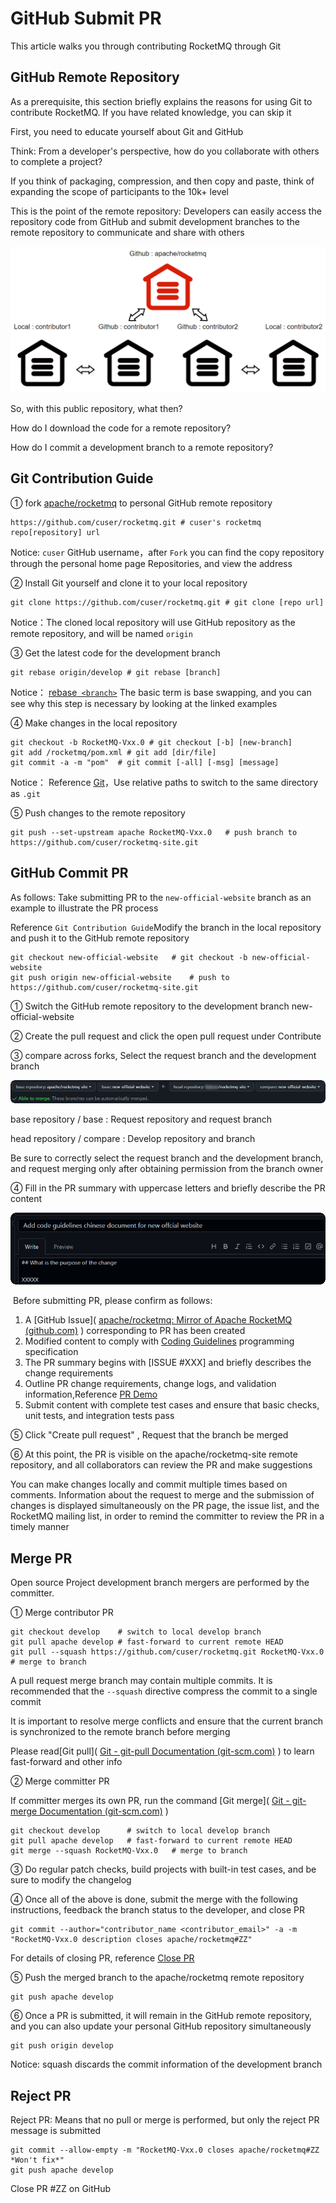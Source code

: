 #  GitHub Submit PR

This article walks you through contributing RocketMQ through Git

## GitHub Remote Repository

As a prerequisite, this section briefly explains the reasons for using Git to contribute RocketMQ. If you have related knowledge, you can skip it

First, you need to educate yourself about Git and GitHub

Think: From a developer's perspective, how do you collaborate with others to complete a project?

If you think of packaging, compression, and then copy and paste, think of expanding the scope of participants to the 10k+ level

This is the point of the remote repository: Developers can easily access the repository code from GitHub and submit development branches to the remote repository to communicate and share with others

![1656601484232](../picture/31pull-request/1_Github.png)

So, with this public repository, what then?

How do I download the code for a remote repository?

How do I commit a development branch to a remote repository?

## Git Contribution Guide

① fork [apache/rocketmq](https://github.com/apache/rocketmq) to personal GitHub remote repository

```shell
https://github.com/cuser/rocketmq.git # cuser's rocketmq repo[repository] url
```

Notice: ```cuser``` GitHub username，after ```Fork``` you can find the copy repository through the personal home page Repositories, and view the address

② Install Git yourself and clone it to your local repository

```shell
git clone https://github.com/cuser/rocketmq.git # git clone [repo url]
```

Notice：The cloned local repository will use GitHub repository as the remote repository, and will be named ```origin```

③ Get the latest code for the development branch

```shell
git rebase origin/develop # git rebase [branch]
```

Notice： [rebase` <branch>`](https://git-scm.com/docs/git-rebase) The basic term is base swapping, and you can see why this step is necessary by looking at the linked examples

④ Make changes in the local repository

```shell
git checkout -b RocketMQ-Vxx.0 # git checkout [-b] [new-branch]
git add /rocketmq/pom.xml # git add [dir/file]
git commit -a -m "pom"	# git commit [-all] [-msg] [message]
```

Notice： Reference [Git](https://git-scm.com/docs/git-add)，Use relative paths to switch to the same directory as ```.git``` 

⑤ Push changes to the remote repository

```shell
git push --set-upstream apache RocketMQ-Vxx.0	# push branch to https://github.com/cuser/rocketmq-site.git
```

## GitHub Commit PR

As follows: Take submitting PR to the ```new-official-website``` branch as an example to illustrate the PR process

Reference ```Git Contribution Guide```Modify the branch in the local repository and push it to the GitHub remote repository

```shell
git checkout new-official-website	# git checkout -b new-official-website
git push origin new-official-website	# push to https://github.com/cuser/rocketmq-site.git
```

① Switch the GitHub remote repository to the development branch new-official-website

② Create the pull request and click the open pull request under Contribute

③ compare across forks, Select the request branch and the development branch

![1656580236831](../picture/31pull-request/2_compare.png)

base repository / base : Request repository and request branch

head repository / compare : Develop repository and branch

Be sure to correctly select the request branch and the development branch, and request merging only after obtaining permission from the branch owner

④ Fill in the PR summary with uppercase letters and briefly describe the PR content 

![1656589498318](../picture/31pull-request/3_Write.png)

​	Before submitting PR, please confirm as follows:

1. A [GitHub Issue]( [apache/rocketmq: Mirror of Apache RocketMQ (github.com)](https://github.com/apache/rocketmq/issues) ) corresponding to PR has been created
2. Modified content to comply with [Coding Guidelines](/docs/贡献指南/30code-guidelines) programming specification
3. The PR summary begins with [ISSUE #XXX] and briefly describes the change requirements
4. Outline PR change requirements, change logs, and validation information,Reference [PR Demo](https://github.com/apache/rocketmq/pull/152) 
5. Submit content with complete test cases and ensure that basic checks, unit tests, and integration tests pass

⑤ Click "Create pull request" , Request that the branch be merged

⑥ At this point, the PR is visible on the apache/rocketmq-site remote repository, and all collaborators can review the PR and make suggestions

You can make changes locally and commit multiple times based on comments. Information about the request to merge and the submission of changes is displayed simultaneously on the PR page, the issue list, and the RocketMQ mailing list, in order to remind the committer to review the PR in a timely manner

## Merge PR

Open source Project development branch mergers are performed by the committer.

① Merge contributor PR

```shell
git checkout develop	# switch to local develop branch
git pull apache develop	# fast-forward to current remote HEAD
git pull --squash https://github.com/cuser/rocketmq.git RocketMQ-Vxx.0  # merge to branch
```

A pull request merge branch may contain multiple commits. It is recommended that the ```--squash``` directive compress the commit to a single commit

It is important to resolve merge conflicts and ensure that the current branch is synchronized to the remote branch before merging
 
Please read[Git pull]( [Git - git-pull Documentation (git-scm.com)](https://git-scm.com/docs/git-pull) ) to learn fast-forward and other info

② Merge committer PR

If committer merges its own PR, run the command [Git merge]( [Git - git-merge Documentation (git-scm.com)](https://git-scm.com/docs/git-merge) ) 

```shell
git checkout develop      # switch to local develop branch
git pull apache develop   # fast-forward to current remote HEAD
git merge --squash RocketMQ-Vxx.0	# merge to branch
```

③ Do regular patch checks, build projects with built-in test cases, and be sure to modify the changelog

④ Once all of the above is done, submit the merge with the following instructions, feedback the branch status to the developer, and close PR

```shell
git commit --author="contributor_name <contributor_email>" -a -m "RocketMQ-Vxx.0 description closes apache/rocketmq#ZZ"
```

For details of closing PR, reference [Close PR](https://docs.github.com/cn/issues/tracking-your-work-with-issues/closing-an-issue) 

⑤ Push the merged branch to the apache/rocketmq remote repository

```shell
git push apache develop
```

⑥ Once a PR is submitted, it will remain in the GitHub remote repository, and you can also update your personal GitHub repository simultaneously

```shell
git push origin develop
```

Notice: squash discards the commit information of the development branch

## Reject PR

Reject PR: Means that no pull or merge is performed, but only the reject PR message is submitted

```SHELL
git commit --allow-empty -m "RocketMQ-Vxx.0 closes apache/rocketmq#ZZ *Won't fix*"
git push apache develop
```

Close PR #ZZ on GitHub


